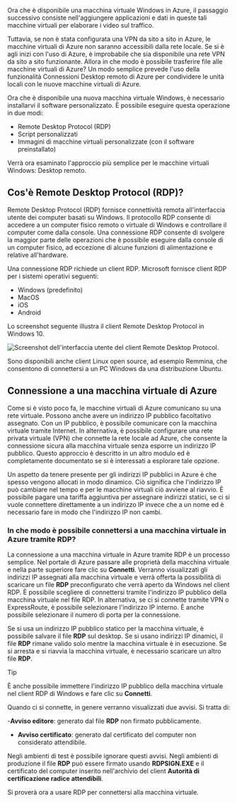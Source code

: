 Ora che è disponibile una macchina virtuale Windows in Azure, il passaggio successivo consiste nell'aggiungere applicazioni e dati in queste tali macchine virtuali per elaborare i video sul traffico. 

Tuttavia, se non è stata configurata una VPN da sito a sito in Azure, le macchine virtuali di Azure non saranno accessibili dalla rete locale. Se si è agli inizi con l'uso di Azure, è improbabile che sia disponibile una rete VPN da sito a sito funzionante. Allora in che modo è possibile trasferire file alle macchine virtuali di Azure? Un modo semplice prevede l'uso della funzionalità Connessioni Desktop remoto di Azure per condividere le unità locali con le nuove macchine virtuali di Azure.

Ora che è disponibile una nuova macchina virtuale Windows, è necessario installarvi il software personalizzato. È possibile eseguire questa operazione in due modi:

- Remote Desktop Protocol (RDP)
- Script personalizzati
- Immagini di macchine virtuali personalizzate (con il software preinstallato)

Verrà ora esaminato l'approccio più semplice per le macchine virtuali Windows: Desktop remoto.

## <a name="what-is-the-remote-desktop-protocol"></a>Cos'è Remote Desktop Protocol (RDP)?

Remote Desktop Protocol (RDP) fornisce connettività remota all'interfaccia utente dei computer basati su Windows. Il protocollo RDP consente di accedere a un computer fisico remoto o virtuale di Windows e controllare il computer come dalla console. Una connessione RDP consente di svolgere la maggior parte delle operazioni che è possibile eseguire dalla console di un computer fisico, ad eccezione di alcune funzioni di alimentazione e relative all'hardware.

Una connessione RDP richiede un client RDP. Microsoft fornisce client RDP per i sistemi operativi seguenti:

- Windows (predefinito)
- MacOS
- iOS
- Android

Lo screenshot seguente illustra il client Remote Desktop Protocol in Windows 10.

![Screenshot dell'interfaccia utente del client Remote Desktop Protocol.](../media/4-rdp-client.png)

Sono disponibili anche client Linux open source, ad esempio Remmina, che consentono di connettersi a un PC Windows da una distribuzione Ubuntu.

## <a name="connecting-to-an-azure-vm"></a>Connessione a una macchina virtuale di Azure

Come si è visto poco fa, le macchine virtuali di Azure comunicano su una rete virtuale. Possono anche avere un indirizzo IP pubblico facoltativo assegnato. Con un IP pubblico, è possibile comunicare con la macchina virtuale tramite Internet. In alternativa, è possibile configurare una rete privata virtuale (VPN) che connette la rete locale ad Azure, che consente la connessione sicura alla macchina virtuale senza esporre un indirizzo IP pubblico. Questo approccio è descritto in un altro modulo ed è completamente documentato se si è interessati a esplorare tale opzione.

Un aspetto da tenere presente per gli indirizzi IP pubblici in Azure è che spesso vengono allocati in modo dinamico. Ciò significa che l'indirizzo IP può cambiare nel tempo e per le macchine virtuali ciò avviene al riavvio. È possibile pagare una tariffa aggiuntiva per assegnare indirizzi statici, se ci si vuole connettere direttamente a un indirizzo IP invece che a un nome ed è necessario fare in modo che l'indirizzo IP non cambi.

### <a name="how-do-you-connect-to-a-vm-in-azure-using-rdp"></a>In che modo è possibile connettersi a una macchina virtuale in Azure tramite RDP?

La connessione a una macchina virtuale in Azure tramite RDP è un processo semplice. Nel portale di Azure passare alle proprietà della macchina virtuale e nella parte superiore fare clic su **Connetti**. Verranno visualizzati gli indirizzi IP assegnati alla macchina virtuale e verrà offerta la possibilità di scaricare un file **RDP** preconfigurato che verrà aperto da Windows nel client RDP. È possibile scegliere di connettersi tramite l'indirizzo IP pubblico della macchina virtuale nel file RDP. In alternativa, se ci si connette tramite VPN o ExpressRoute, è possibile selezionare l'indirizzo IP interno. È anche possibile selezionare il numero di porta per la connessione.

Se si usa un indirizzo IP pubblico statico per la macchina virtuale, è possibile salvare il file **RDP** sul desktop. Se si usano indirizzi IP dinamici, il file **RDP** rimane valido solo mentre la macchina virtuale è in esecuzione. Se si arresta e si riavvia la macchina virtuale, è necessario scaricare un altro file **RDP**.

> [!TIP]
> È anche possibile immettere l'indirizzo IP pubblico della macchina virtuale nel client RDP di Windows e fare clic su **Connetti**.

Quando ci si connette, in genere verranno visualizzati due avvisi. Si tratta di:

-**Avviso editore**: generato dal file **RDP** non firmato pubblicamente.
- **Avviso certificato**: generato dal certificato del computer non considerato attendibile.

Negli ambienti di test è possibile ignorare questi avvisi. Negli ambienti di produzione il file **RDP** può essere firmato usando **RDPSIGN.EXE** e il certificato del computer inserito nell'archivio del client **Autorità di certificazione radice attendibili**.

Si proverà ora a usare RDP per connettersi alla macchina virtuale.